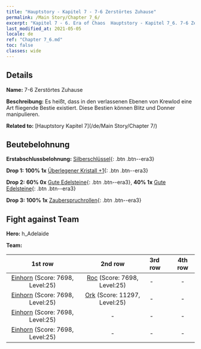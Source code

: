 ```yaml
---
title: "Hauptstory - Kapitel 7 - 7-6 Zerstörtes Zuhause"
permalink: /Main Story/Chapter 7_6/
excerpt: "Kapitel 7 - 6. Era of Chaos  Hauptstory - Kapitel 7_6. 7-6 Zerstörtes Zuhause"
last_modified_at: 2021-05-05
locale: de
ref: "Chapter 7_6.md"
toc: false
classes: wide
---
```


## Details

 **Name:** 7-6 Zerstörtes Zuhause

 **Beschreibung:** Es heißt, dass in den verlassenen Ebenen von Krewlod eine Art fliegende Bestie existiert. Diese Bestien können Blitz und Donner manipulieren.

 **Related to:** [Hauptstory Kapitel 7](/de/Main Story/Chapter 7/)

## Beutebelohnung

 **Erstabschlussbelohnung:** [Silberschlüssel](/ItemsDE/con_693/){: .btn .btn--era3}

 **Drop 1:** **100% 1x** [Überlegener Kristall +1](/ItemsDE/mat_24/){: .btn .btn--era3}

 **Drop 2:** **60% 0x** [Gute Edelsteine](/ItemsDE/mat_16/){: .btn .btn--era3}, **40% 1x** [Gute Edelsteine](/ItemsDE/mat_16/){: .btn .btn--era3}

 **Drop 3:** **100% 1x** [Zauberspruchrollen](/ItemsDE/con_694/){: .btn .btn--era3}


## Fight against Team
 **Hero:** h_Adelaide

 **Team:**


  | 1st row | 2nd row | 3rd row | 4th row |
  |:----:|:----:|:----|:----:|
  | [Einhorn](/de/units/Unicorn/) (Score: 7698, Level:25)  | [Roc](/de/units/Roc/) (Score: 7698, Level:25)  | - | - |
  | [Einhorn](/de/units/Unicorn/) (Score: 7698, Level:25)  | [Ork](/de/units/Orc/) (Score: 11297, Level:25)  | - | - |
  | [Einhorn](/de/units/Unicorn/) (Score: 7698, Level:25)  | - | - | - |
  | [Einhorn](/de/units/Unicorn/) (Score: 7698, Level:25)  | - | - | - |


